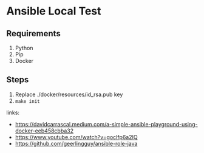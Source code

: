 # Ansible Local Test

## Requirements

1. Python
1. Pip
1. Docker

## Steps

1. Replace ./docker/resources/id_rsa.pub key
1. `make init`

links:

- https://davidcarrascal.medium.com/a-simple-ansible-playground-using-docker-eeb458cbba32
- https://www.youtube.com/watch?v=goclfp6a2IQ
- https://github.com/geerlingguy/ansible-role-java
